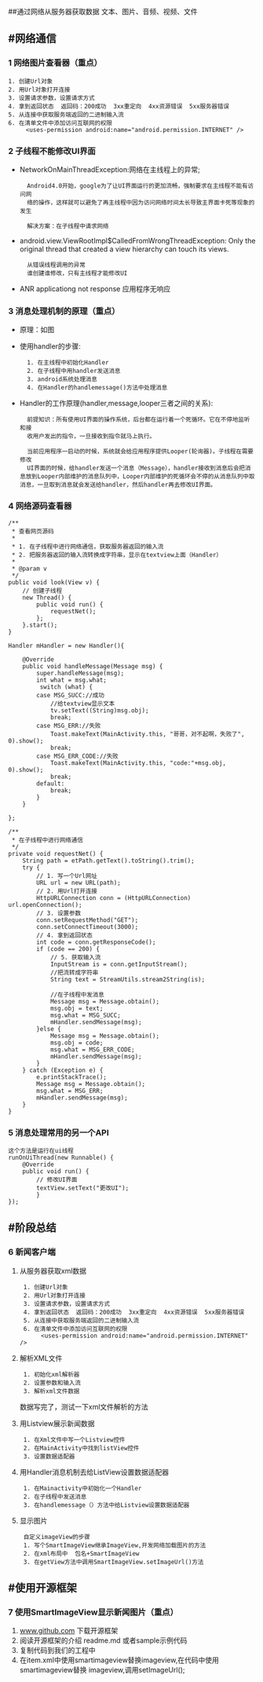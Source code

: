 
##通过网络从服务器获取数据
文本、图片、音频、视频、文件

#网络通信
-----
### 1 网络图片查看器（重点）
	1. 创建Url对象
	2. 用Url对象打开连接
	3. 设置请求参数，设置请求方式
	4. 拿到返回状态  返回码：200成功  3xx重定向  4xx资源错误  5xx服务器错误
	5. 从连接中获取服务端返回的二进制输入流
	6. 在清单文件中添加访问互联网的权限
		 <uses-permission android:name="android.permission.INTERNET" />

### 2 子线程不能修改UI界面

- NetworkOnMainThreadException:网络在主线程上的异常;

		Android4.0开始，google为了让UI界面运行的更加流畅，强制要求在主线程不能有访问网
		络的操作，这样就可以避免了再主线程中因为访问网络时间太长导致主界面卡死等现象的发生
		
		解决方案：在子线程中请求网络

- android.view.ViewRootImpl$CalledFromWrongThreadException: Only the original thread that created a view hierarchy can touch its views.
	
		从错误线程调用的异常
		谁创建谁修改，只有主线程才能修改UI

- ANR  applicationg not response  应用程序无响应
	
### 3 消息处理机制的原理（重点）
- 原理：如图

- 使用handler的步骤:
	
		1. 在主线程中初始化Handler
		2. 在子线程中用handler发送消息
		3. android系统处理消息
		4. 在Handler的handlemessage()方法中处理消息

- Handler的工作原理(handler,message,looper三者之间的关系):

		前提知识：所有使用UI界面的操作系统，后台都在运行着一个死循环。它在不停地监听和接
		收用户发出的指令，一旦接收到指令就马上执行。
	
		当前应用程序一启动的时候，系统就会给应用程序提供Looper(轮询器)。子线程在需要修改
		UI界面的时候，给handler发送一个消息（Message），handler接收到消息后会把消息放到Looper内部维护的消息队列中，Looper内部维护的死循环会不停的从消息队列中取消息，一旦取到消息就会发送给handler，然后handler再去修改UI界面。

### 4 网络源码查看器
	/**
	 * 查看网页源码
	 * 
	 * 1. 在子线程中进行网络通信，获取服务器返回的输入流 
	 * 2. 把服务器返回的输入流转换成字符串，显示在textview上面（Handler）
	 * 
	 * @param v
	 */
	public void look(View v) {
		// 创建子线程
		new Thread() {
			public void run() {
				requestNet();
			};
		}.start();
	}
	
	Handler mHandler = new Handler(){

		@Override
		public void handleMessage(Message msg) {
			super.handleMessage(msg);
			int what = msg.what;
			 switch (what) {
			case MSG_SUCC://成功
				//给textview显示文本
				tv.setText((String)msg.obj);
				break;
			case MSG_ERR://失败
				Toast.makeText(MainActivity.this, "哥哥，对不起啊，失败了", 0).show();
				break;
			case MSG_ERR_CODE://失败				
				Toast.makeText(MainActivity.this, "code:"+msg.obj, 0).show();
				break;
			default:
				break;
			}
		}
		
	};

	/**
	 * 在子线程中进行网络通信
	 */
	private void requestNet() {
		String path = etPath.getText().toString().trim();
		try {
			// 1. 写一个Url网址
			URL url = new URL(path);
			// 2. 用Url打开连接
			HttpURLConnection conn = (HttpURLConnection) url.openConnection();
			// 3. 设置参数
			conn.setRequestMethod("GET");
			conn.setConnectTimeout(3000);
			// 4. 拿到返回状态
			int code = conn.getResponseCode();
			if (code == 200) {
				// 5. 获取输入流
				InputStream is = conn.getInputStream();
				//把流转成字符串
				String text = StreamUtils.stream2String(is);
				
				//在子线程中发消息
				Message msg = Message.obtain();
				msg.obj = text;
				msg.what = MSG_SUCC;
				mHandler.sendMessage(msg);
			}else {
				Message msg = Message.obtain();
				msg.obj = code;
				msg.what = MSG_ERR_CODE;
				mHandler.sendMessage(msg);
			}
		} catch (Exception e) {
			e.printStackTrace();
			Message msg = Message.obtain();
			msg.what = MSG_ERR;
			mHandler.sendMessage(msg);
		}
	}

### 5 消息处理常用的另一个API
	这个方法是运行在ui线程
	runOnUiThread(new Runnable() {
		@Override
		public void run() {
			// 修改UI界面
			textView.setText("更改UI");
			}
	});



#阶段总结
-----
### 6 新闻客户端
1. 从服务器获取xml数据

		1. 创建Url对象
		2. 用Url对象打开连接
		3. 设置请求参数，设置请求方式
		4. 拿到返回状态  返回码：200成功  3xx重定向  4xx资源错误  5xx服务器错误
		5. 从连接中获取服务端返回的二进制输入流
		6. 在清单文件中添加访问互联网的权限
			 <uses-permission android:name="android.permission.INTERNET" />
2. 解析XML文件
	
		1. 初始化xml解析器
		2. 设置参数和输入流
		3. 解析xml文件数据

	数据写完了，测试一下xml文件解析的方法
3. 用Listview展示新闻数据

		1. 在Xml文件中写一个Listview控件
		2. 在MainActivity中找到listView控件
		3. 设置数据适配器
4. 用Handler消息机制去给ListView设置数据适配器

		1. 在Mainactivity中初始化一个Handler
		2. 在子线程中发送消息
		3. 在handlemessage（）方法中给Listview设置数据适配器
		 
5. 显示图片

		自定义imageView的步骤
		1. 写个SmartImageView继承ImageView,开发网络加载图片的方法
		2. 在xml布局中  包名+SmartImageView
		3. 在getView方法中调用SmartImageView.setImageUrl()方法
	


#使用开源框架
-----	 		
### 7 使用SmartImageView显示新闻图片（重点）
1. www.github.com  下载开源框架
2. 阅读开源框架的介绍  readme.md  或者sample示例代码
3. 复制代码到我们的工程中
4. 在item.xml中使用smartimageview替换imageview,在代码中使用smartimageview替换	imageview,调用setImageUrl();


